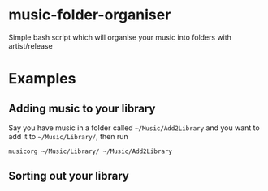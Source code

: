 # music-folder-organiser
Simple bash script which will organise your music into folders with artist/release

# Examples
## Adding music to your library
Say you have music in a folder called `~/Music/Add2Library` and you want to add it to `~/Music/Library/`, then run 

```
musicorg ~/Music/Library/ ~/Music/Add2Library
```

## Sorting out your library
